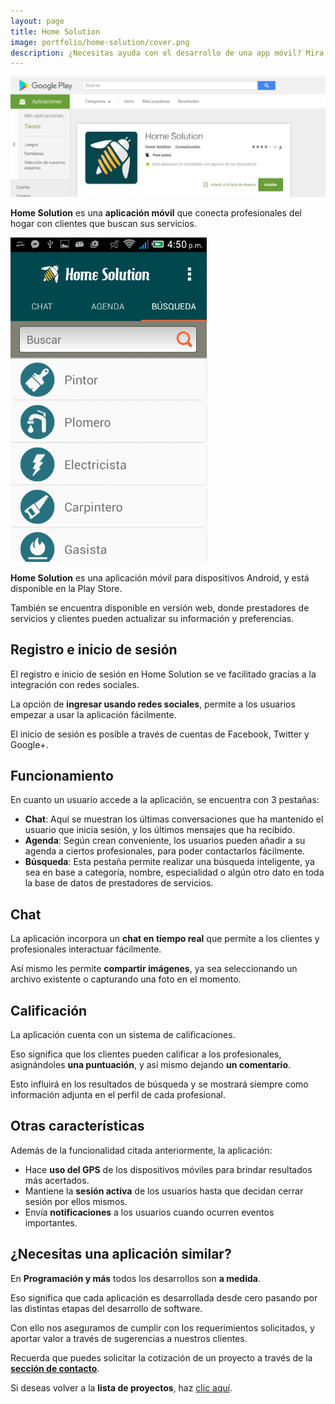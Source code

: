 ```yaml
---
layout: page
title: Home Solution
image: portfolio/home-solution/cover.png
description: ¿Necesitas ayuda con el desarrollo de una app móvil? Mira nuestro portafolio. Home Solution es una app que hemos desarrollado.
---
```


<p class="text-center">
	<img src="/images/portfolio/home-solution/cover.png" alt="Imagen de Home Solution" title="Captura de Home Solution en la Play Store">
</p>

**Home Solution** es una **aplicación móvil** que conecta profesionales del hogar con clientes que buscan sus servicios.

<p class="text-center">
	<img src="/images/portfolio/home-solution/captures.gif" alt="Gif de Home Solution" title="Capturas de pantalla de Home Solution">
</p>

**Home Solution** es una aplicación móvil para dispositivos Android, y está disponible en la Play Store.

También se encuentra disponible en versión web, donde prestadores de servicios y clientes pueden actualizar su información y preferencias.

## Registro e inicio de sesión

El registro e inicio de sesión en Home Solution se ve facilitado gracias a la integración con redes sociales.

La opción de **ingresar usando redes sociales**, permite a los usuarios empezar a usar la aplicación fácilmente. 

El inicio de sesión es posible a través de cuentas de Facebook, Twitter y Google+.

## Funcionamiento

En cuanto un usuario accede a la aplicación, se encuentra con 3 pestañas:

- **Chat**: Aquí se muestran los últimas conversaciones que ha mantenido el usuario que inicia sesión, y los últimos mensajes que ha recibido.
- **Agenda**: Según crean conveniente, los usuarios pueden añadir a su agenda a ciertos profesionales, para poder contactarlos fácilmente.
- **Búsqueda**: Esta pestaña permite realizar una búsqueda inteligente, ya sea en base a categoría, nombre, especialidad o algún otro dato en toda la base de datos de prestadores de servicios.

## Chat

La aplicación incorpora un **chat en tiempo real** que permite a los clientes y profesionales interactuar fácilmente.

Así mismo les permite **compartir imágenes**, ya sea seleccionando un archivo existente o capturando una foto en el momento.

## Calificación

La aplicación cuenta con un sistema de calificaciones.

Eso significa que los clientes pueden calificar a los profesionales, asignándoles **una puntuación**, y así mismo dejando **un comentario**.

Esto influirá en los resultados de búsqueda y se mostrará siempre como información adjunta en el perfil de cada profesional.

## Otras características

Además de la funcionalidad citada anteriormente, la aplicación:

- Hace **uso del GPS** de los dispositivos móviles para brindar resultados más acertados.
- Mantiene la **sesión activa** de los usuarios hasta que decidan cerrar sesión por ellos mismos.
- Envía **notificaciones** a los usuarios cuando ocurren eventos importantes.

## ¿Necesitas una aplicación similar?

En **Programación y más** todos los desarrollos son **a medida**.

Eso significa que cada aplicación es desarrollada desde cero pasando por las distintas etapas del desarrollo de software.

Con ello nos aseguramos de cumplir con los requerimientos solicitados, y aportar valor a través de sugerencias a nuestros clientes.

Recuerda que puedes solicitar la cotización de un proyecto a través de la [**sección de contacto**][contact].

Si deseas volver a la **lista de proyectos**, haz [clic aquí][portfolio].

[contact]: /contacto
[portfolio]: /portafolio
